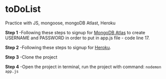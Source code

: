 # toDoList
Practice with JS, mongoose, mongoDB Atlast, Heroku

**Step 1**
-Following these steps to signup for [MongoDB Atlas](https://docs.atlas.mongodb.com/getting-started/) to create USERNAME and PASSWORD in order to put in app.js file - code line 17.

**Step 2**
-Following these steps to signup for [Heroku](https://devcenter.heroku.com/articles/getting-started-with-nodejs#set-up).

**Step 3** 
-Clone the project

**Step 4**
-Open the project in terminal, run the project with command:
```nodemon app.js```
